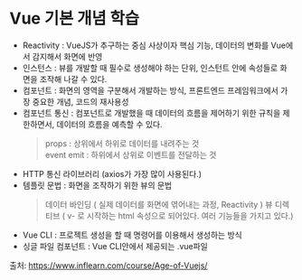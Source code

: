 # Vue 기본 개념 학습


- Reactivity : VueJS가 추구하는 중심 사상이자 핵심 기능, 데이터의 변화를 Vue에서 감지해서 화면에 반영
- 인스턴스 : 뷰를 개발할 때 필수로 생성해야 하는 단위, 인스턴트 안에 속성들로 화면을 조작해 나갈 수 있다.
- 컴포넌트 : 화면의 영역을 구분해서 개발하는 방식, 프론트엔드 프레임워크에서 가장 중요한 개념, 코드의 재사용성
- 컴포넌트 통신 : 컴포넌트로 개발했을 때 데이터의 흐름을 제어하기 위한 규칙을 제한하면서, 데이터의 흐름을 예측할 수 있다.
   > props : 상위에서 하위로 데이터를 내려주는 것<br>
   > event emit : 하위에서 상위로 이벤트를 전달하는 것
- HTTP 통신 라이브러리 (axios가 가장 많이 사용된다.)
- 템플릿 문법 : 화면을 조작하기 위한 뷰의 문법
   > 데이터 바인딩 ( 실제 데이터를 화면에 엮어내는 과정, Reactivity )
   > 뷰 디렉티브 ( v- 로 시작하는 html 속성으로 되어있다. 여러 기능들을 가지고 있다.)
- Vue CLI : 프로젝트 생성을 할 때 명령어를 이용해서 생성하는 방식
- 싱글 파일 컴포넌트 : Vue CLI안에서 제공되는 .vue파일



출처: https://www.inflearn.com/course/Age-of-Vuejs/
